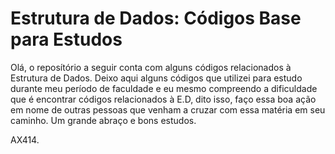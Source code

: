 # Estrutura de Dados: Códigos Base para Estudos

<p>Olá, o reposítório a seguir conta com alguns códigos relacionados à Estrutura de Dados. Deixo aqui alguns códigos que utilizei para estudo durante meu período de faculdade e eu mesmo compreendo a dificuldade que é encontrar códigos relacionados à E.D, dito isso, faço essa boa ação em nome de outras pessoas que venham a cruzar com essa matéria em seu caminho. Um grande abraço e bons estudos.</p>


AX414.
